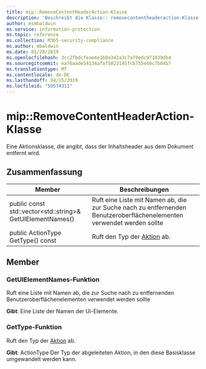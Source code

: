 ```yaml
---
title: mip::RemoveContentHeaderAction-Klasse
description: 'Beschreibt die Klasse:: removecontentheaderaction-Klasse von der Microsoft Information Protection (MIP) SDK.'
author: msmbaldwin
ms.service: information-protection
ms.topic: reference
ms.collection: M365-security-compliance
ms.author: mbaldwin
ms.date: 01/28/2019
ms.openlocfilehash: 3cc2fbdcfeae4e168e342a3c7af0edc971039db4
ms.sourcegitcommit: ea76aade54134afaf5023145fcb755e40c7b84b7
ms.translationtype: MT
ms.contentlocale: de-DE
ms.lasthandoff: 04/15/2019
ms.locfileid: "59574311"
---
```

# <a name="class-mipremovecontentheaderaction"></a>mip::RemoveContentHeaderAction-Klasse 
Eine Aktionsklasse, die angibt, dass der Inhaltsheader aus dem Dokument entfernt wird.
  
## <a name="summary"></a>Zusammenfassung
 Member                        | Beschreibungen                                
--------------------------------|---------------------------------------------
public const std::vector\<std::string\>& GetUIElementNames()  |  Ruft eine Liste mit Namen ab, die zur Suche nach zu entfernenden Benutzeroberflächenelementen verwendet werden sollte
public ActionType GetType() const  |  Ruft den Typ der [Aktion](class_mip_action.md) ab.

## <a name="members"></a>Member
  
### <a name="getuielementnames-function"></a>GetUIElementNames-Funktion
Ruft eine Liste mit Namen ab, die zur Suche nach zu entfernenden Benutzeroberflächenelementen verwendet werden sollte

  
**Gibt**: Eine Liste der Namen der Ui-Elemente.

### <a name="gettype-function"></a>GetType-Funktion    
Ruft den Typ der [Aktion](class_mip_action.md) ab.  

**Gibt**: ActionType Der Typ der abgeleiteten Aktion, in den diese Basisklasse umgewandelt werden kann.